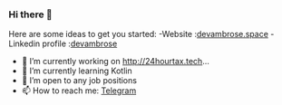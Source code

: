 ### Hi there 👋


Here are some ideas to get you started:
-Website :<a href='http://itsambrose.space'>devambrose.space</a>
-Linkedin profile :<a href='https://www.linkedin.com/in/ambrose-mwangi/'>devambrose</a>
- 🔭 I’m currently working on http://24hourtax.tech...
- 🌱 I’m currently learning Kotlin 
- 👯 I’m open to any job positions
- 📫 How to reach me: <a href='https://t.me/Ambuh'>Telegram</a>

